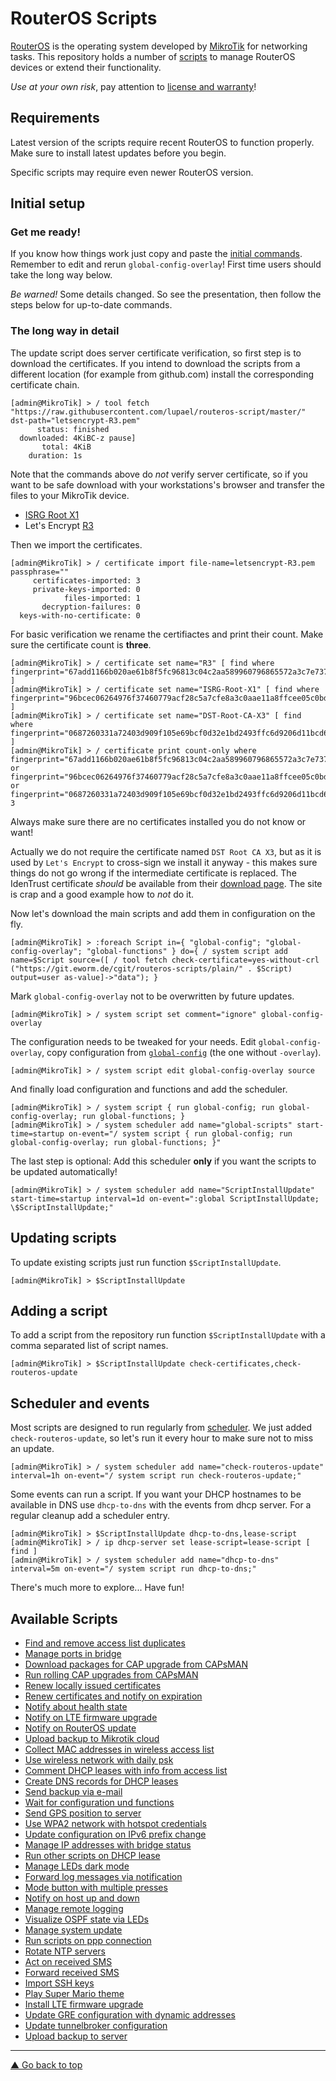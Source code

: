 RouterOS Scripts
================

[RouterOS](https://mikrotik.com/software) is the operating system developed
by [MikroTik](https://mikrotik.com/aboutus) for networking tasks. This
repository holds a number of [scripts](https://wiki.mikrotik.com/wiki/Manual:Scripting)
to manage RouterOS devices or extend their functionality.

*Use at your own risk*, pay attention to
[license and warranty](#license-and-warranty)!

Requirements
------------

Latest version of the scripts require recent RouterOS to function properly.
Make sure to install latest updates before you begin.

Specific scripts may require even newer RouterOS version.

Initial setup
-------------

### Get me ready!

If you know how things work just copy and paste the
[initial commands](INITIAL-COMMANDS.md). Remember to edit and rerun
`global-config-overlay`!
First time users should take the long way below.


*Be warned!* Some details changed. So see the presentation, then follow
the steps below for up-to-date commands.

### The long way in detail

The update script does server certificate verification, so first step is to
download the certificates. If you intend to download the scripts from a
different location (for example from github.com) install the corresponding
certificate chain.

    [admin@MikroTik] > / tool fetch "https://raw.githubusercontent.com/lupael/routeros-script/master/" dst-path="letsencrypt-R3.pem"
          status: finished
      downloaded: 4KiBC-z pause]
           total: 4KiB
        duration: 1s

Note that the commands above do *not* verify server certificate, so if you
want to be safe download with your workstations's browser and transfer the
files to your MikroTik device.

* [ISRG Root X1](https://letsencrypt.org/certs/isrgrootx1.pem)
* Let's Encrypt [R3](https://letsencrypt.org/certs/lets-encrypt-r3.pem)

Then we import the certificates.

    [admin@MikroTik] > / certificate import file-name=letsencrypt-R3.pem passphrase=""
         certificates-imported: 3
         private-keys-imported: 0
                files-imported: 1
           decryption-failures: 0
      keys-with-no-certificate: 0

For basic verification we rename the certifiactes and print their count. Make
sure the certificate count is **three**.

    [admin@MikroTik] > / certificate set name="R3" [ find where fingerprint="67add1166b020ae61b8f5fc96813c04c2aa589960796865572a3c7e737613dfd" ]
    [admin@MikroTik] > / certificate set name="ISRG-Root-X1" [ find where fingerprint="96bcec06264976f37460779acf28c5a7cfe8a3c0aae11a8ffcee05c0bddf08c6" ]
    [admin@MikroTik] > / certificate set name="DST-Root-CA-X3" [ find where fingerprint="0687260331a72403d909f105e69bcf0d32e1bd2493ffc6d9206d11bcd6770739" ]
    [admin@MikroTik] > / certificate print count-only where fingerprint="67add1166b020ae61b8f5fc96813c04c2aa589960796865572a3c7e737613dfd" or fingerprint="96bcec06264976f37460779acf28c5a7cfe8a3c0aae11a8ffcee05c0bddf08c6" or fingerprint="0687260331a72403d909f105e69bcf0d32e1bd2493ffc6d9206d11bcd6770739"
    3

Always make sure there are no certificates installed you do not know or want!

Actually we do not require the certificate named `DST Root CA X3`, but as it
is used by `Let's Encrypt` to cross-sign we install it anyway - this makes
sure things do not go wrong if the intermediate certificate is replaced.
The IdenTrust certificate *should* be available from their
[download page](https://www.identrust.com/support/downloads). The site is
crap and a good example how to *not* do it.

Now let's download the main scripts and add them in configuration on the fly.

    [admin@MikroTik] > :foreach Script in={ "global-config"; "global-config-overlay"; "global-functions" } do={ / system script add name=$Script source=([ / tool fetch check-certificate=yes-without-crl ("https://git.eworm.de/cgit/routeros-scripts/plain/" . $Script) output=user as-value]->"data"); }

Mark `global-config-overlay` not to be overwritten by future updates.

    [admin@MikroTik] > / system script set comment="ignore" global-config-overlay

The configuration needs to be tweaked for your needs. Edit
`global-config-overlay`, copy configuration from
[`global-config`](global-config) (the one without `-overlay`).

    [admin@MikroTik] > / system script edit global-config-overlay source

And finally load configuration and functions and add the scheduler.

    [admin@MikroTik] > / system script { run global-config; run global-config-overlay; run global-functions; }
    [admin@MikroTik] > / system scheduler add name="global-scripts" start-time=startup on-event="/ system script { run global-config; run global-config-overlay; run global-functions; }"

The last step is optional: Add this scheduler **only** if you want the scripts
to be updated automatically!

    [admin@MikroTik] > / system scheduler add name="ScriptInstallUpdate" start-time=startup interval=1d on-event=":global ScriptInstallUpdate; \$ScriptInstallUpdate;"

Updating scripts
----------------

To update existing scripts just run function `$ScriptInstallUpdate`.

    [admin@MikroTik] > $ScriptInstallUpdate

Adding a script
---------------

To add a script from the repository run function `$ScriptInstallUpdate` with
a comma separated list of script names.

    [admin@MikroTik] > $ScriptInstallUpdate check-certificates,check-routeros-update

Scheduler and events
--------------------

Most scripts are designed to run regularly from
[scheduler](https://wiki.mikrotik.com/wiki/Manual:System/Scheduler). We just
added `check-routeros-update`, so let's run it every hour to make sure not to
miss an update.

    [admin@MikroTik] > / system scheduler add name="check-routeros-update" interval=1h on-event="/ system script run check-routeros-update;"

Some events can run a script. If you want your DHCP hostnames to be available
in DNS use `dhcp-to-dns` with the events from dhcp server. For a regular
cleanup add a scheduler entry.

    [admin@MikroTik] > $ScriptInstallUpdate dhcp-to-dns,lease-script
    [admin@MikroTik] > / ip dhcp-server set lease-script=lease-script [ find ]
    [admin@MikroTik] > / system scheduler add name="dhcp-to-dns" interval=5m on-event="/ system script run dhcp-to-dns;"

There's much more to explore... Have fun!

Available Scripts
-----------------

* [Find and remove access list duplicates](doc/accesslist-duplicates.md)
* [Manage ports in bridge](doc/bridge-port.md)
* [Download packages for CAP upgrade from CAPsMAN](doc/capsman-download-packages.md)
* [Run rolling CAP upgrades from CAPsMAN](doc/capsman-rolling-upgrade.md)
* [Renew locally issued certificates](doc/certificate-renew-issued.md)
* [Renew certificates and notify on expiration](doc/check-certificates.md)
* [Notify about health state](doc/check-health.md)
* [Notify on LTE firmware upgrade](doc/check-lte-firmware-upgrade.md)
* [Notify on RouterOS update](doc/check-routeros-update.md)
* [Upload backup to Mikrotik cloud](doc/cloud-backup.md)
* [Collect MAC addresses in wireless access list](doc/collect-wireless-mac.md)
* [Use wireless network with daily psk](doc/daily-psk.md)
* [Comment DHCP leases with info from access list](doc/dhcp-lease-comment.md)
* [Create DNS records for DHCP leases](doc/dhcp-to-dns.md)
* [Send backup via e-mail](doc/email-backup.md)
* [Wait for configuration und functions](doc/global-wait.md)
* [Send GPS position to server](doc/gps-track.md)
* [Use WPA2 network with hotspot credentials](doc/hotspot-to-wpa.md)
* [Update configuration on IPv6 prefix change](doc/ipv6-update.md)
* [Manage IP addresses with bridge status](doc/ip-addr-bridge.md)
* [Run other scripts on DHCP lease](doc/lease-script.md)
* [Manage LEDs dark mode](doc/leds-mode.md)
* [Forward log messages via notification](doc/log-forward.md)
* [Mode button with multiple presses](doc/mode-button.md)
* [Notify on host up and down](doc/netwatch-notify.md)
* [Manage remote logging](doc/netwatch-syslog.md)
* [Visualize OSPF state via LEDs](doc/ospf-to-leds.md)
* [Manage system update](doc/packages-update.md)
* [Run scripts on ppp connection](doc/ppp-on-up.md)
* [Rotate NTP servers](doc/rotate-ntp.md)
* [Act on received SMS](doc/sms-action.md)
* [Forward received SMS](doc/sms-forward.md)
* [Import SSH keys](doc/ssh-keys-import.md)
* [Play Super Mario theme](doc/super-mario-theme.md)
* [Install LTE firmware upgrade](doc/unattended-lte-firmware-upgrade.md)
* [Update GRE configuration with dynamic addresses](doc/update-gre-address.md)
* [Update tunnelbroker configuration](doc/update-tunnelbroker.md)
* [Upload backup to server](doc/upload-backup.md)

[comment]: # (TODO: currently undocumented)
[comment]: # (* learn-mac-based-vlan)
[comment]: # (* manage-umts)




---
[▲ Go back to top](#top)
